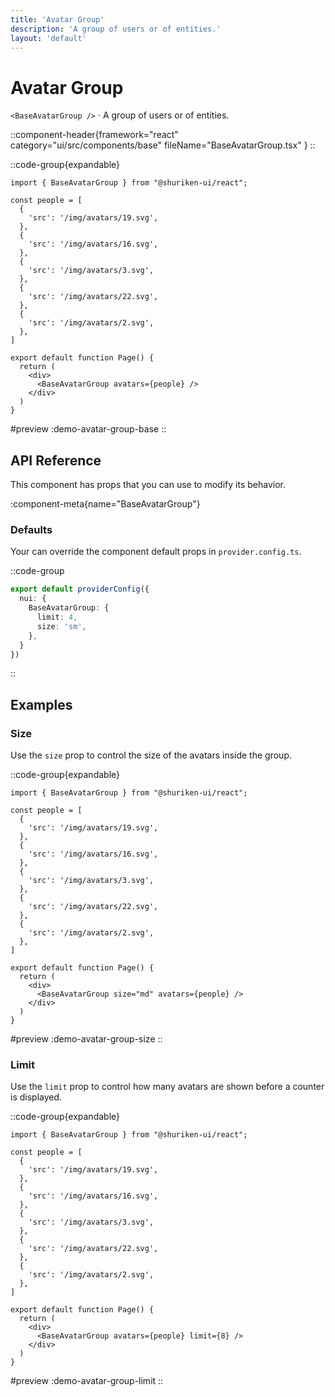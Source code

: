 ```yaml
---
title: 'Avatar Group'
description: 'A group of users or of entities.'
layout: 'default'
---
```


# Avatar Group

`<BaseAvatarGroup />` · A group of users or of entities.

::component-header{framework="react" category="ui/src/components/base" fileName="BaseAvatarGroup.tsx" }
::

::code-group{expandable}

```tsx [DemoAvatarGroupBase.tsx]
import { BaseAvatarGroup } from "@shuriken-ui/react";

const people = [
  {
    'src': '/img/avatars/19.svg',
  },
  {
    'src': '/img/avatars/16.svg',
  },
  {
    'src': '/img/avatars/3.svg',
  },
  {
    'src': '/img/avatars/22.svg',
  },
  {
    'src': '/img/avatars/2.svg',
  },
]

export default function Page() {
  return (
    <div>
      <BaseAvatarGroup avatars={people} />
    </div>
  )
}
```

#preview
:demo-avatar-group-base
::

## API Reference

This component has props that you can use to modify its behavior.

:component-meta{name="BaseAvatarGroup"}

### Defaults

Your can override the component default props in `provider.config.ts`.

::code-group

```ts [provider.config.ts]
export default providerConfig({
  nui: {
    BaseAvatarGroup: {
      limit: 4,
      size: 'sm',
    },
  }
})
```
::

## Examples

### Size

Use the `size` prop to control the size of the avatars inside the group.

::code-group{expandable}

```tsx [DemoAvatarGroupSize.tsx]
import { BaseAvatarGroup } from "@shuriken-ui/react";

const people = [
  {
    'src': '/img/avatars/19.svg',
  },
  {
    'src': '/img/avatars/16.svg',
  },
  {
    'src': '/img/avatars/3.svg',
  },
  {
    'src': '/img/avatars/22.svg',
  },
  {
    'src': '/img/avatars/2.svg',
  },
]

export default function Page() {
  return (
    <div>
      <BaseAvatarGroup size="md" avatars={people} />
    </div>
  )
}
```

#preview
:demo-avatar-group-size
::

### Limit

Use the `limit` prop to control how many avatars are shown before a counter is displayed.

::code-group{expandable}

```tsx [DemoAvatarGroupLimit.tsx]
import { BaseAvatarGroup } from "@shuriken-ui/react";

const people = [
  {
    'src': '/img/avatars/19.svg',
  },
  {
    'src': '/img/avatars/16.svg',
  },
  {
    'src': '/img/avatars/3.svg',
  },
  {
    'src': '/img/avatars/22.svg',
  },
  {
    'src': '/img/avatars/2.svg',
  },
]

export default function Page() {
  return (
    <div>
      <BaseAvatarGroup avatars={people} limit={8} />
    </div>
  )
}
```

#preview
:demo-avatar-group-limit
::